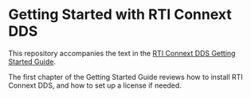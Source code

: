 # Getting Started with RTI Connext DDS 

This repository accompanies the text in the
[RTI Connext DDS Getting Started Guide](https://community.rti.com/static/documentation/connext-dds/6.1.0/doc/manuals/connext_dds_professional/getting_started_guide/index.html).

The first chapter of the Getting Started Guide reviews how to install RTI
Connext DDS, and how to set up a license if needed.
